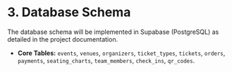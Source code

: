 # **3. Database Schema**

The database schema will be implemented in Supabase (PostgreSQL) as detailed in the project documentation.
* **Core Tables:** `events`, `venues`, `organizers`, `ticket_types`, `tickets`, `orders`, `payments`, `seating_charts`, `team_members`, `check_ins`, `qr_codes`.

